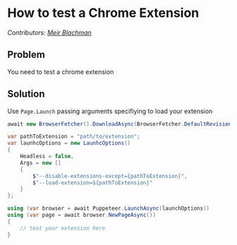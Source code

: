 # How to test a Chrome Extension
_Contributors: [Meir Blachman](https://github.com/meir017)_

## Problem

You need to test a chrome extension

## Solution

Use `Page.Launch` passing arguments specifiying to load your extension

```cs
await new BrowserFetcher().DownloadAsync(BrowserFetcher.DefaultRevision);

var pathToExtension = "path/to/extension";
var launhcOptions = new LaunhcOptions()
{
    Headless = false,
    Args = new []
    {
        $"--disable-extensions-except={pathToExtension}",
        $"--load-extension=${pathToExtension}"
    }
};

using (var browser = await Puppeteer.LaunchAsync(launchOptions))
using (var page = await browser.NewPageAsync())
{
    // test your extension here
}
```
